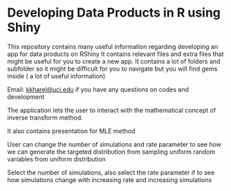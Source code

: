 # Developing Data Products in R using Shiny

This repository contains many useful information regarding developing an app for data products on RShiny
It contains relevant files and extra files that might be useful for you to create a new app. 
It contains a lot of folders and subfolder so it might be difficult for you to navigate but you will find gems inside ( a lot of useful information)

Email: kkharel@uci.edu if you have any questions on codes and development

The application lets the user to interact with the mathematical concept of inverse transform method.

It also contains presentation for MLE method

User can change the number of simulations and rate parameter to see how we can generate the targeted distribution from sampling uniform random variables from uniform distribution

Select the number of simulations, also select the rate parameter if to see how simulations change with increasing rate and increasing simulations



